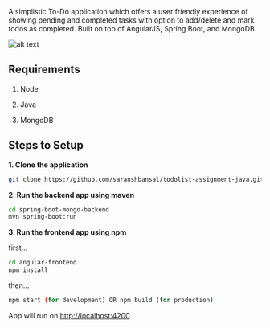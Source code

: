 A simplistic To-Do application which offers a user friendly experience of showing pending and completed tasks with option to add/delete and mark todos as completed. Built on top of AngularJS, Spring Boot, and MongoDB.

![alt text](http://url/to/img.png)

## Requirements

1. Node

2. Java

3. MongoDB

## Steps to Setup

**1. Clone the application**

```bash
git clone https://github.com/saranshbansal/todolist-assignment-java.git
```

**2. Run the backend app using maven**

```bash
cd spring-boot-mongo-backend
mvn spring-boot:run
```

**3. Run the frontend app using npm**

first...

```bash
cd angular-frontend
npm install
```

then...

```bash
npm start (for development) OR npm build (for production)
```

App will run on <http://localhost:4200>
